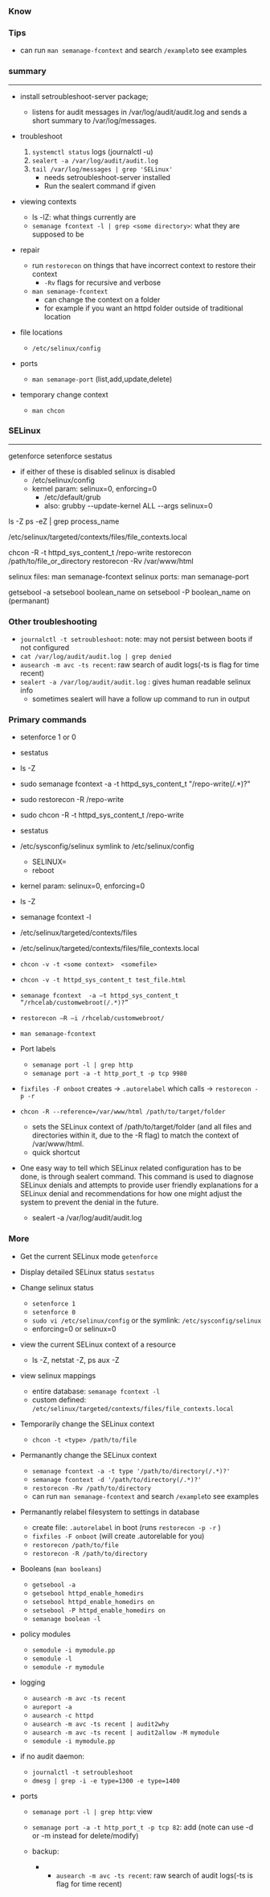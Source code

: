 ### Know


### Tips
* can run `man semanage-fcontext` and search `/example`to see examples


### summary
---
* install setroubleshoot-server package;
    * listens for audit messages in /var/log/audit/audit.log and sends a short summary to /var/log/messages.

* troubleshoot
    1. `systemctl status` logs (journalctl -u)
    2. `sealert -a /var/log/audit/audit.log`
    3. `tail /var/log/messages | grep 'SELinux'` 
        * needs setroubleshoot-server installed
        * Run the sealert command if given

* viewing contexts
    * ls -lZ: what things currently are
    * `semanage fcontext -l | grep <some directory>`: what they are supposed to be

* repair
    * run `restorecon` on things that have incorrect context to restore their context
        * `-Rv` flags for recursive and verbose
    * `man semanage-fcontext`  
        * can change the context on a folder 
        * for example if you want an httpd folder outside of traditional location

* file locations
    * `/etc/selinux/config`

* ports
    * `man semanage-port` (list,add,update,delete)

* temporary change context 
    * `man chcon`

### SELinux
-----
getenforce
setenforce
sestatus

* if either of these is disabled selinux is disabled
    * /etc/selinux/config
    * kernel param: selinux=0, enforcing=0
        *  /etc/default/grub
        * also:           grubby --update-kernel ALL --args selinux=0 

 ls -Z
 ps -eZ | grep process_name

/etc/selinux/targeted/contexts/files/file_contexts.local

chcon -R -t httpd_sys_content_t /repo-write
restorecon /path/to/file_or_directory
restorecon -Rv /var/www/html

selinux files: man semanage-fcontext
selinux ports: man semanage-port

getsebool -a
setsebool boolean_name on
setsebool -P boolean_name on (permanant)

### Other troubleshooting 
* `journalctl -t setroubleshoot`: note: may not persist between boots if not configured
* `cat /var/log/audit/audit.log | grep denied`
* `ausearch -m avc -ts recent`: raw search of audit logs(-ts is flag for time recent)
* `sealert -a /var/log/audit/audit.log` : gives human readable selinux info
    * sometimes sealert will have a follow up command to run in output

### Primary commands
* setenforce 1 or 0
* sestatus
* ls -Z
* sudo semanage fcontext -a -t httpd_sys_content_t "/repo-write(/.*)?"
* sudo restorecon -R /repo-write
* sudo chcon -R -t httpd_sys_content_t /repo-write


* sestatus
* /etc/sysconfig/selinux symlink to /etc/selinux/config
    * SELINUX=
    * reboot
* kernel param: selinux=0, enforcing=0
* ls -Z
* semanage fcontext -l 
* /etc/selinux/targeted/contexts/files
* /etc/selinux/targeted/contexts/files/file_contexts.local
* `chcon -v -t <some context>  <somefile>`
* `chcon -v -t httpd_sys_content_t test_file.html`
* `semanage fcontext  -a –t httpd_sys_content_t   “/rhcelab/customwebroot(/.*)?”`
* `restorecon –R –i /rhcelab/customwebroot/`
* `man semanage-fcontext`
* Port labels
    * `semanage port -l | grep http`
    * `semanage port -a -t http_port_t -p tcp 9980`
* `fixfiles -F onboot` creates -> `.autorelabel` which calls -> `restorecon -p -r` 

* `chcon -R --reference=/var/www/html /path/to/target/folder`
    *  sets the SELinux context of /path/to/target/folder (and all files and directories within it, due to the -R flag) to match the context of /var/www/html.
    * quick shortcut
* One easy way to tell which SELinux related configuration has to be done, is through sealert command. This command is used to diagnose SELinux denials and attempts to provide user friendly explanations for a SELinux denial and recommendations for how one might adjust the system to prevent the denial in the future.
    * sealert -a /var/log/audit/audit.log

### More
* Get the current SELinux mode `getenforce`
* Display detailed SELinux status `sestatus`

* Change selinux status 
    * `setenforce 1`
    * `setenforce 0`
    * `sudo vi /etc/selinux/config`  or the symlink: `/etc/sysconfig/selinux`
    * enforcing=0 or selinux=0 

* view the current SELinux context of a resource
    * ls -Z, netstat -Z, ps aux -Z

* view selinux mappings
    * entire database: `semanage fcontext -l`
    * custom defined: `/etc/selinux/targeted/contexts/files/file_contexts.local`

* Temporarily change the SELinux context
    * `chcon -t <type> /path/to/file`

* Permanantly change the SELinux context
    * `semanage fcontext -a -t type '/path/to/directory(/.*)?'`
    * `semanage fcontext -d '/path/to/directory(/.*)?'`
    * `restorecon -Rv /path/to/directory`
    * can run `man semanage-fcontext` and search `/example`to see examples

* Permanantly relabel filesystem to settings in database
    * create file: `.autorelabel` in boot (runs `restorecon -p -r` )
    * `fixfiles -F onboot`  (will create .autorelable for you)
    * `restorecon /path/to/file`
    * `restorecon -R /path/to/directory`

* Booleans (`man booleans`)
    * `getsebool -a`
    * `getsebool httpd_enable_homedirs`
    * `setsebool httpd_enable_homedirs on`
    * `setsebool -P httpd_enable_homedirs on`
    * `semanage boolean -l`

* policy modules
    * `semodule -i mymodule.pp`
    * `semodule -l`
    * `semodule -r mymodule`

* logging
    * `ausearch -m avc -ts recent`
    * `aureport -a`
    * `ausearch -c httpd`
    * `ausearch -m avc -ts recent | audit2why`
    * `ausearch -m avc -ts recent | audit2allow -M mymodule`
    * `semodule -i mymodule.pp`
* if no audit daemon:
    * `journalctl -t setroubleshoot`
    * `dmesg | grep -i -e type=1300 -e type=1400`


* ports
    * `semanage port -l | grep http`: view
    * `semanage port -a -t http_port_t -p tcp 82`: add (note can use -d or -m instead for delete/modify)



    * backup: 
        * * `ausearch -m avc -ts recent`: raw search of audit logs(-ts is flag for time recent)

